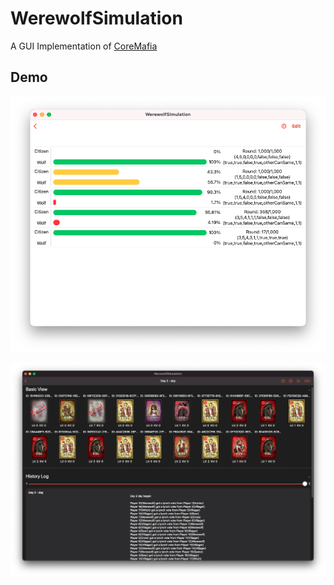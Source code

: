 # WerewolfSimulation

A GUI Implementation of [CoreMafia](https://github.com/Kyle-Ye/CoreMafia)

## Demo

![demo](Resources/demo2.png)

![demo](Resources/demo1.png)
